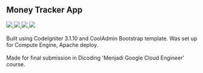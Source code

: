 ## Money Tracker App
<a href="https://lh3.googleusercontent.com/drive-viewer/AFGJ81rM28qURuKL1z6ohP1NluTL2fkouKJkPtXiTvAjyLeDoLc5g55cXjKREz06mKdYOYg5ZSGWfTeMqCXNcdQ4usJNCfNs=s1600?source=screenshot.guru"> <img src="https://lh3.googleusercontent.com/drive-viewer/AFGJ81rM28qURuKL1z6ohP1NluTL2fkouKJkPtXiTvAjyLeDoLc5g55cXjKREz06mKdYOYg5ZSGWfTeMqCXNcdQ4usJNCfNs=s1600" /> </a>
<a href="https://lh3.googleusercontent.com/drive-viewer/AFGJ81rGUBsxX7UBq7TGN9s752UT5HsCYxuEYWZ_MfGrxbeM2KRGCdMKFKGgANIyRTV-shjEuMhrljqR8v7mJ-Ya5Yl_kNxtvg=s1600?source=screenshot.guru"> <img src="https://lh3.googleusercontent.com/drive-viewer/AFGJ81rGUBsxX7UBq7TGN9s752UT5HsCYxuEYWZ_MfGrxbeM2KRGCdMKFKGgANIyRTV-shjEuMhrljqR8v7mJ-Ya5Yl_kNxtvg=s1600" /> </a>
<a href="https://lh3.googleusercontent.com/drive-viewer/AFGJ81pge28gbi9QHuIF3hwzxT57cPKAlZfWqtjDy4OBm7SDOiUEf_wxeEBnj7-z97ReWKghNELq_OF56EmoQZjSOE8ILgIJKA=s1600?source=screenshot.guru"> <img src="https://lh3.googleusercontent.com/drive-viewer/AFGJ81pge28gbi9QHuIF3hwzxT57cPKAlZfWqtjDy4OBm7SDOiUEf_wxeEBnj7-z97ReWKghNELq_OF56EmoQZjSOE8ILgIJKA=s1600" /> </a>
<a href="https://lh3.googleusercontent.com/drive-viewer/AFGJ81qxRbpA4Pl4vnDJiJoWccM4Ku9rvetDZV8NiLj0na082Rug5ueQtz44M_JUiM6z8kTOxZmNPgrYPpToyqwvTLoq_Q8gOA=s1600?source=screenshot.guru"> <img src="https://lh3.googleusercontent.com/drive-viewer/AFGJ81qxRbpA4Pl4vnDJiJoWccM4Ku9rvetDZV8NiLj0na082Rug5ueQtz44M_JUiM6z8kTOxZmNPgrYPpToyqwvTLoq_Q8gOA=s1600" /> </a>
<br/><br/>
Built using CodeIgniter 3.1.10 and CoolAdmin Bootstrap template. Was set up for Compute Engine, Apache deploy.
<br/><br/>
Made for final submission in Dicoding 'Menjadi Google Cloud Engineer' course.
